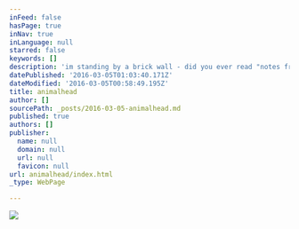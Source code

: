```yaml
---
inFeed: false
hasPage: true
inNav: true
inLanguage: null
starred: false
keywords: []
description: 'im standing by a brick wall - did you ever read "notes from underground" ?'
datePublished: '2016-03-05T01:03:40.171Z'
dateModified: '2016-03-05T00:58:49.195Z'
title: animalhead
author: []
sourcePath: _posts/2016-03-05-animalhead.md
published: true
authors: []
publisher:
  name: null
  domain: null
  url: null
  favicon: null
url: animalhead/index.html
_type: WebPage

---
```

![](https://the-grid-user-content.s3-us-west-2.amazonaws.com/1da42437-50a2-4a50-92d2-5365af22c6ba.jpg)